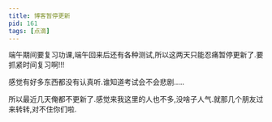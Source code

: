 ```yaml
---
title: 博客暂停更新
pid: 161
tags: [点滴]
---
```

端午期间要复习功课,端午回来后还有各种测试,所以这两天只能忍痛暂停更新了.要抓紧时间复习啊!!!

感觉有好多东西都没有认真听.谁知道考试会不会悲剧.....

所以最近几天俺都不更新了.感觉来我这里的人也不多,没啥子人气.就那几个朋友过来转转,对不住你们啦.
